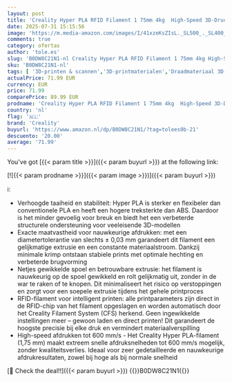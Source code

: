 ```yaml
---
layout: post
title: 'Creality Hyper PLA RFID Filament 1 75mm 4kg  High-Speed 3D-Druck  30–600mm/s   kompatibel mit K2 Plus Combo CFS  Schwarz Weiß Rot Blau'
date: 2025-07-31 15:15:56
image: 'https://m.media-amazon.com/images/I/41xzeKsZIsL._SL500_._SL400_.jpg'
comments: true
category: ofertas
author: 'tole.es'
slug: 'B0DW8C21N1-nl Creality Hyper PLA RFID Filament 1 75mm 4kg High-Speed...'
sku: 'B0DW8C21N1-nl'
tags: [ '3D-printen & scannen','3D-printmaterialen','Draadmateriaal 3D-printers','Zakelijk, industrie & wetenschap','creality','🇳🇱', ]
actualPrice: 71.99 EUR
currency: EUR
price: 71.99
comparePrice: 89.99 EUR
prodname: 'Creality Hyper PLA RFID Filament 1 75mm 4kg  High-Speed 3D-Druck  30–600mm/s   kompatibel mit K2 Plus Combo CFS  Schwarz Weiß Rot Blau'
country: 'nl'
flag: '🇳🇱'
brand: 'Creality'
buyurl: 'https://www.amazon.nl/dp/B0DW8C21N1/?tag=tolees0b-21'
descuento: '20.00'
average: '71.99'
---
```


You've got [{{< param title >}}]({{< param buyurl >}}) at the following link:

[![{{< param prodname >}}]({{< param image >}})]({{< param buyurl >}})

ℹ️:

- Verhoogde taaiheid en stabiliteit: Hyper PLA is sterker en flexibeler dan conventionele PLA en heeft een hogere treksterkte dan ABS. Daardoor is het minder gevoelig voor breuk en biedt het een verbeterde structurele ondersteuning voor veeleisende 3D-modellen
- Exacte maatvastheid voor nauwkeurige afdrukken: met een diametertolerantie van slechts ± 0,03 mm garandeert dit filament een gelijkmatige extrusie en een constante materiaalstroom. Dankzij minimale krimp ontstaan stabiele prints met optimale hechting en verbeterde brugvorming
- Netjes gewikkelde spoel en betrouwbare extrusie: het filament is nauwkeurig op de spoel gewikkeld en rolt gelijkmatig uit, zonder in de war te raken of te knopen. Dit minimaliseert het risico op verstoppingen en zorgt voor een soepele extrusie tijdens het gehele printproces
- RFID-filament voor intelligent printen: alle printparameters zijn direct in de RFID-chip van het filament opgeslagen en worden automatisch door het Creality Filament System (CFS) herkend. Geen ingewikkelde instellingen meer – gewoon laden en direct printen! Dit garandeert de hoogste precisie bij elke druk en vermindert materiaalverspilling
- High-speed afdrukken tot 600 mm/s - Het Creality Hyper PLA-filament (1,75 mm) maakt extreem snelle afdruksnelheden tot 600 mm/s mogelijk, zonder kwaliteitsverlies. Ideaal voor zeer gedetailleerde en nauwkeurige afdrukresultaten, zowel bij hoge als bij normale snelheid

[🛒 Check the deal!!]({{< param buyurl >}})
{{<world>}}B0DW8C21N1{{</world>}}
